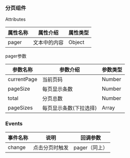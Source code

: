 ### 分页组件

Attributes

| 属性名称        | 属性介绍                   | 属性类型 |
| -------------- | --------------------------| -------- |
| pager          | 文本中的内容               | Object   |  


pager参数

| 参数名称      | 参数介绍               | 参数类型 |
| ------------ | --------------------- | -------- |
| currentPage  | 当前页码               | Number   |
| pageSize     | 每页显示条数           | Number   |
| total        | 分页总数               | Number   |
| pageSizes    | 每页显示条数(下拉选择)  | Array    |   例：[5, 10, 50, 100]


### Events

| 事件名称    | 说明                | 回调参数        |
| ---------- | ------------------- | -------------- |
| change     | 点击分页时触发       | pager（同上）   |
